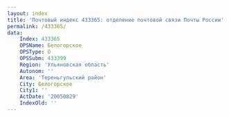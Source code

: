 ```yaml
---
layout: index
title: 'Почтовый индекс 433365: отделение почтовой связи Почты России'
permalink: /433365/
data:
    Index: 433365
    OPSName: Белогорское
    OPSType: О
    OPSSubm: 433399
    Region: 'Ульяновская область'
    Autonom: ''
    Area: 'Тереньгульский район'
    City: Белогорское
    City1: ''
    ActDate: '20050829'
    IndexOld: ''
---
```

